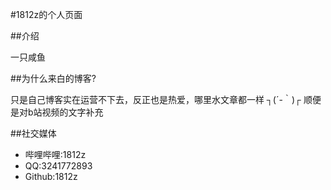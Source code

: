 #1812z的个人页面

##介绍

一只咸鱼

##为什么来白的博客?

只是自己博客实在运营不下去，反正也是热爱，哪里水文章都一样 ┐(´-｀)┌ 顺便是对b站视频的文字补充

##社交媒体
* 哔哩哔哩:1812z
* QQ:3241772893
* Github:1812z
